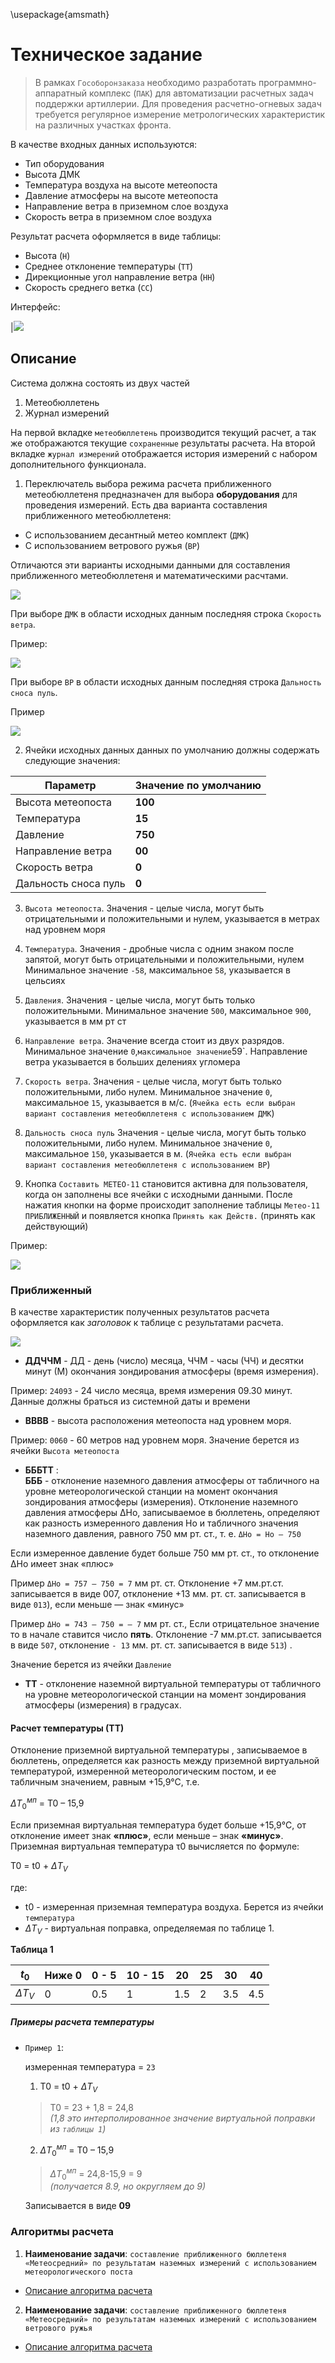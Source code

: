 \usepackage{amsmath}

# Техническое задание

> В рамках `Гособоронзаказа` необходимо разработать программно-аппаратный комплекс (`ПАК`) для автоматизации расчетных задач поддержки артиллерии. Для проведения расчетно-огневых задач требуется регулярное измерение метрологических характеристик на различных участках фронта. 

В качестве входных данных используются:

- Тип оборудования
- Высота ДМК
- Температура воздуха на высоте метеопоста
- Давление атмосферы на высоте метеопоста
- Направление ветра в приземном слое воздуха
- Скорость ветра в приземном слое воздуха

Результат расчета оформляется в виде таблицы:

- Высота (`H`)
- Среднее отклонение температуры (`TT`)
- Дирекционные угол направление ветра (`HH`)
- Скорость среднего ветка (`СС`)

Интерфейс:

|![](./_Images/1.png)

## Описание
Система должна состоять из двух частей
1. Метеобюллетень
2. Журнал измерений

На первой вкладке `метеобюллетень` производится текущий расчет, а так же отображаются текущие `сохраненные` результаты расчета.
На второй вкладке `журнал измерений` отображается история измерений с набором дополнительного функционала.

1. Переключатель выбора режима расчета приближенного метеобюллетеня предназначен для выбора **оборудования** для проведения измерений. Есть два варианта составления приближенного метеобюллетеня: 
* С использованием десантный метео комплект (`ДМК`)
* С использованием ветрового ружья (`ВР`)

Отличаются эти варианты исходными данными для составления приближенного метеобюллетеня и математическими расчтами.

![](./_Images/2.png)

При выборе `ДМК` в области исходных данным последняя строка `Скорость ветра`. 

Пример:

![](./_Images/3.png)

При выборе `ВР` в области исходных данным последняя строка `Дальность сноса пуль`.

Пример

![](./_Images/4.png)


2. Ячейки исходных данных данных по умолчанию должны содержать следующие значения:

| Параметр     | Значение по умолчанию   |
|--------------|-------------------------|
| Высота метеопоста | **100**       |
| Температура   | **15** |
| Давление    | **750** |
| Направление ветра | **00** |
| Скорость ветра | **0** |
| Дальность сноса пуль | **0** |


3. `Высота метеопоста`. Значения - целые числа, могут быть отрицательными и положительными и нулем, указывается в метрах над уровнем моря

4. `Температура`. Значения - дробные числа с одним знаком после запятой, могут быть отрицательными и положительными, нулем Минимальное значение `-58`, максимальное  `58`, указывается в цельсиях

5. `Давления`. Значения -  целые числа, могут быть только положительными. Минимальное значение `500`, максимальное  `900`, указывается в мм рт ст

6. `Направление ветра`. Значение всегда стоит из двух разрядов. Минимальное значение `0`,` максимальное значение `59`. Направление ветра указывается в больших делениях угломера

7. `Скорость ветра`. Значения -  целые числа, могут быть только положительными, либо нулем. Минимальное значение `0`, максимальное  `15`, указывается в м/с. (`Ячейка есть если выбран вариант составления метеобюллетеня с использованием ДМК`)

8. `Дальность сноса пуль` Значения -  целые числа, могут быть только положительными, либо нулем. Минимальное значение `0`, максимальное  `150`, указывается в м. (`Ячейка есть если выбран вариант составления метеобюллетеня с использованием ВР`)

9. Кнопка `Составить МЕТЕО-11` становится активна для пользователя, когда он заполнены все ячейки с исходными данными. После нажатия кнопки на форме происходит заполнение таблицы `Метео-11 ПРИБЛИЖЕННЫЙ` и появляется кнопка `Принять как Действ.` (принять как действующий)

Пример:

![](./_Images/8.png)

### Приближенный
В качестве характеристик полученных результатов расчета оформляется как _заголовок_ к таблице с результатами расчета. 

![](./_Images/9.png)

* **ДДЧЧМ** - ДД - день (число) месяца, ЧЧМ - часы (ЧЧ)  и десятки минут (М) окончания зондирования атмосферы (время измерения). 

Пример: `24093` - 24 число месяца, время измерения 09.30 минут. Данные должны браться из системной даты и времени

* **ВВВВ** - высота расположения метеопоста над уровнем моря. 

Пример: `0060` - 60 метров над уровнем моря. Значение берется из ячейки `Высота метеопоста`

* **БББТТ** :  
**БББ** - отклонение наземного давления атмосферы от табличного на уровне метеорологической станции на момент окончания зондирования атмосферы (измерения). Отклонение наземного давления атмосферы ΔНо, записываемое в бюллетень, определяют как разность измеренного давления Но и табличного значения наземного давления, равного 750 мм рт. ст., т. е. `ΔНо = Но — 750` 

Если измеренное давление будет больше 750 мм рт. ст., то отклонение ΔНо имеет знак «плюс» 

Пример `ΔНо = 757 — 750 = 7` мм рт. ст. Отклонение +7 мм.рт.ст. записывается  в виде 007, отклонение +13 мм. рт. ст. записывается в виде `013`), если меньше — знак «минус» 

Пример `ΔНо = 743 — 750 = — 7` мм рт. ст., Если отрицательное значение то в начале ставится число **пять**. Отклонение -7 мм.рт.ст. записывается  в виде `507`, отклонение `- 13` мм. рт. ст. записывается в виде `513`) .

Значение берется из ячейки `Давление`

* **ТТ** - отклонение наземной виртуальной температуры от табличного на уровне метеорологической станции на момент зондирования атмосферы (измерения) в градусах. 

#### Расчет температуры (ТТ)

Отклонение приземной виртуальной температуры ,  записываемое в бюллетень, определяется как разность между приземной виртуальной температурой, измеренной метеорологическим постом, 
и ее табличным значением, равным +15,9°С, т.е.


$ΔT_{0}^{мп}$ = T0  – 15,9


Если приземная  виртуальная температура будет больше +15,9°С, 
от отклонение  имеет знак **«плюс»**, если меньше – знак **«минус»**.
Приземная виртуальная температура τ0 вычисляется по формуле:

T0 = t0  + $ΔТ_{V}$

где:
- t0 - измеренная приземная температура воздуха. Берется из ячейки `температура`
- $ΔТ_{V}$ - виртуальная поправка, определяемая по таблице 1.

**Таблица 1**

|  $t_{0}$ | Ниже 0 | 0 - 5 | 10 - 15 | 20 | 25 | 30 | 40 |
|----------|--------|-------|---------|----|----|----|----|
| $ΔТ_{V}$ | 0      | 0.5   | 1       | 1.5  | 2  | 3.5 | 4.5 |

##### Примеры расчета температуры
- `Пример 1`: 
    
    измеренная температура = `23`<br> 
    1. T0 = t0  + $ΔТ_{V}$

    > T0 = 23 + 1,8 = 24,8<br> 
    > _(1,8 это интерполированное значение виртуальной поправки из `таблицы 1`)_

    2. $ΔT_{0}^{мп}$ = T0  – 15,9

    > $ΔT_{0}^{мп}$ = 24,8-15,9 = 9 <br>
    > _(получается 8.9, но округляем до 9)_ 
    
    Записывается в виде **09**

### Алгоритмы расчета

1. **Наименование задачи**: `составление приближенного бюллетеня «Метеосредний» по результатам наземных измерений с использованием метеорологического поста`

- [Описание алгоритма расчета](./AlgoritmDmk.md)

2. **Наименование задачи**: `составление приближенного бюллетеня «Метеосредний» по результатам наземных измерений с использованием ветрового ружья`

- [Описание алгоритма расчета](./AlgoritmBp.md)

